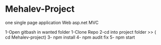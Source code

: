 # Mehalev-Project
one single page application  Web asp.net MVC 

1-Open gitbash in wanted folder
1-Clone Repo
2-cd into project folder >> ( cd Mehalev-project)
3- npm install
4- npm audit fix
5- npm start
